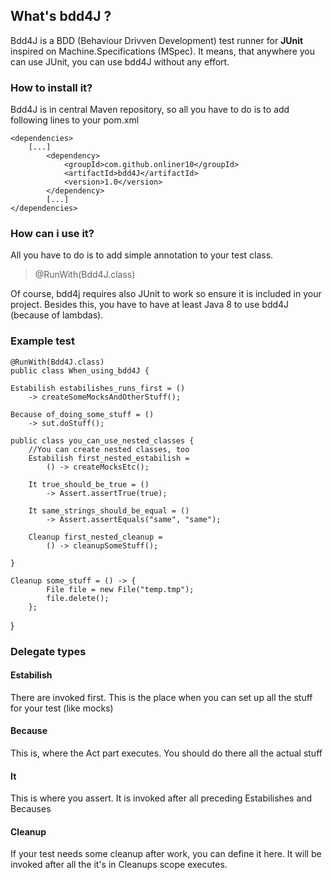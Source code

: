 ## What's bdd4J ? ##
Bdd4J is a BDD (Behaviour Drivven Development) test runner for **JUnit** inspired on Machine.Specifications (MSpec). It means, that anywhere you can use JUnit, you can use bdd4J without any effort.

### How to install it? ###
Bdd4J is in central Maven repository, so all you have to do is to add following lines to your pom.xml

	<dependencies>
		[...]
	        <dependency>
	            <groupId>com.github.onliner10</groupId>
	            <artifactId>bdd4J</artifactId>
	            <version>1.0</version>
	        </dependency>
	        [...]
	</dependencies>

### How can i use it? ###
All you have to do is to add simple annotation to your test class.
> @RunWith(Bdd4J.class)

Of course, bdd4j requires also JUnit to work so ensure it is included in your project. Besides this, you have to have at least Java 8 to use bdd4J (because of lambdas).

### Example test ###

	@RunWith(Bdd4J.class) 
	public class When_using_bdd4J {

    Estabilish estabilishes_runs_first = () 
		-> createSomeMocksAndOtherStuff();

    Because of_doing_some_stuff = () 
		-> sut.doStuff();

    public class you_can_use_nested_classes {
		//You can create nested classes, too
        Estabilish first_nested_estabilish = 
			() -> createMocksEtc();
		
        It true_should_be_true = () 
			-> Assert.assertTrue(true);

		It same_strings_should_be_equal = () 
			-> Assert.assertEquals("same", "same");

        Cleanup first_nested_cleanup = 
			() -> cleanupSomeStuff();

    }

    Cleanup some_stuff = () -> {
			File file = new File("temp.tmp");
			file.delete();
		};

}

### Delegate types ###
#### Estabilish ####
There are invoked first. This is the place when you can set up all the stuff for your test (like mocks)
#### Because ####
This is, where the Act part executes. You should do there all the actual stuff
#### It ####
This is where you assert. It is invoked after all preceding Estabilishes and Becauses
#### Cleanup ####
If your test needs some cleanup after work, you can define it here. It will be invoked after all the it's in Cleanups scope executes.
